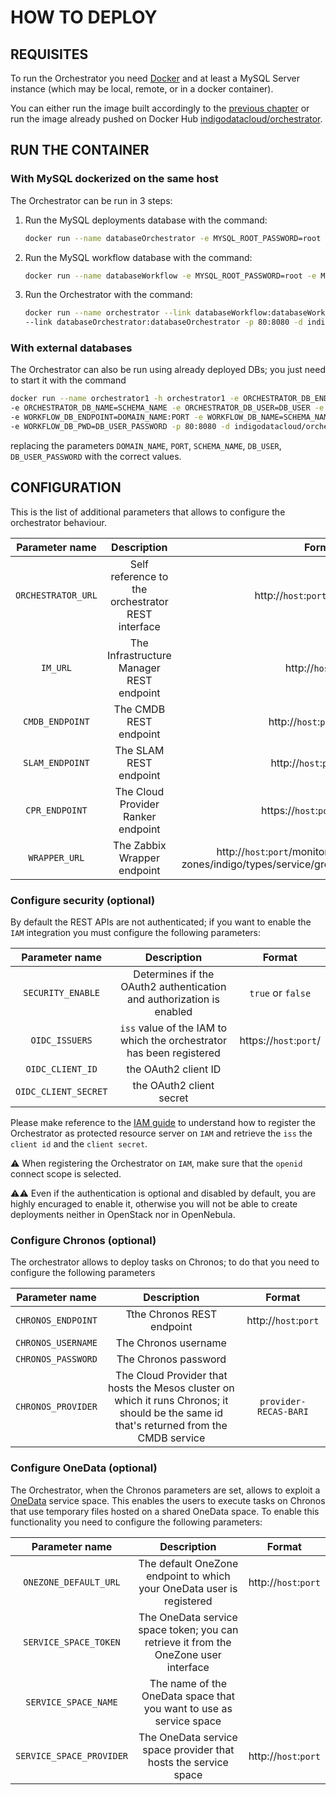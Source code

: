 # HOW TO DEPLOY

## REQUISITES

To run the Orchestrator you need [Docker](https://www.docker.com) and at least a MySQL Server instance (which may be local, remote, or in a docker container). 

You can either run the image built accordingly to the [previous chapter](how_to_build.md) or run the image already pushed on Docker Hub [indigodatacloud/orchestrator](https://hub.docker.com/r/indigodatacloud/orchestrator/).

## RUN THE CONTAINER

### With MySQL dockerized on the same host
The Orchestrator can be run in 3 steps:

1. Run the MySQL deployments database with the command:

    ```bash
    docker run --name databaseOrchestrator -e MYSQL_ROOT_PASSWORD=root -e MYSQL_DATABASE=orchestrator -d mysql:5.7
    ```

2. Run the MySQL workflow database with the command:

    ```bash
    docker run --name databaseWorkflow -e MYSQL_ROOT_PASSWORD=root -e MYSQL_DATABASE=workflow -d mysql:5.7
    ```

3. Run the Orchestrator with the command:

    ```bash
    docker run --name orchestrator --link databaseWorkflow:databaseWorkflow \
    --link databaseOrchestrator:databaseOrchestrator -p 80:8080 -d indigodatacloud/orchestrator
    ```

### With external databases

The Orchestrator can also be run using already deployed DBs; you just need to start it with the command

```bash
docker run --name orchestrator1 -h orchestrator1 -e ORCHESTRATOR_DB_ENDPOINT=DOMAIN_NAME:PORT \
-e ORCHESTRATOR_DB_NAME=SCHEMA_NAME -e ORCHESTRATOR_DB_USER=DB_USER -e ORCHESTRATOR_DB_PWD=DB_USER_PASSWORD  \
-e WORKFLOW_DB_ENDPOINT=DOMAIN_NAME:PORT -e WORKFLOW_DB_NAME=SCHEMA_NAME -e WORKFLOW_DB_USER=DB_USER \
-e WORKFLOW_DB_PWD=DB_USER_PASSWORD -p 80:8080 -d indigodatacloud/orchestrator
```

replacing the parameters `DOMAIN_NAME`, `PORT`, `SCHEMA_NAME`, `DB_USER`, `DB_USER_PASSWORD` with the correct values.

## CONFIGURATION

This is the list of additional parameters that allows to configure the orchestrator behaviour.

|Parameter name|Description|Format|
|:--------:|:--------------------------------------------------------------------:|:---:|
|`ORCHESTRATOR_URL`|Self reference to the orchestrator REST interface|http://`host`:`port`/orchestrator|
|`IM_URL`|The Infrastructure Manager REST endpoint|http://`host`:`port`|
| `CMDB_ENDPOINT`|The CMDB REST endpoint|http://`host`:`port`/cmdb/|
|`SLAM_ENDPOINT`|The SLAM REST endpoint|http://`host`:`port`/slam/|
|`CPR_ENDPOINT`|The Cloud Provider Ranker endpoint|https://`host`:`port`/cpr/rank|
|`WRAPPER_URL`|The Zabbix Wrapper endpoint| http://`host`:`port`/monitoring/adapters/zabbix/<br />zones/indigo/types/service/groups/Cloud_Providers/hosts/|

### Configure security (optional)
By default the REST APIs are not authenticated; if you want to enable the `IAM` integration you must configure the following parameters:

|Parameter name|Description|Format|
|:--------:|:--------------------------------------------------------------------:|:---:|
|`SECURITY_ENABLE`|Determines if the OAuth2 authentication and authorization is enabled|`true` or `false`|
|`OIDC_ISSUERS`|`iss` value of the IAM to which the orchestrator has been registered|https://`host`:`port`/|
|`OIDC_CLIENT_ID`|the OAuth2 client ID||
|`OIDC_CLIENT_SECRET`|the OAuth2 client secret||

Please make reference to the [IAM guide](https://indigo-dc.gitbooks.io/iam/content) to understand how to register the Orchestrator as protected resource server on `IAM` and retrieve the `iss` the `client id` and the `client secret`.

:warning: When registering the Orchestrator on `IAM`, make sure that the `openid` connect scope is selected.

:warning::warning: Even if the authentication is optional and disabled by default, you are highly encuraged to enable it, otherwise you will not be able to create deployments neither in OpenStack nor in OpenNebula.
 
### Configure Chronos (optional)
The orchestrator allows to deploy tasks on Chronos; to do that you need to configure the following parameters 

|Parameter name|Description|Format|
|:--------:|:--------------------------------------------------------------------:|:---:|
|`CHRONOS_ENDPOINT`|Tthe Chronos REST endpoint|http://`host`:`port`|
|`CHRONOS_USERNAME`|The Chronos username||
|`CHRONOS_PASSWORD`|The Chronos password||
|`CHRONOS_PROVIDER`|The Cloud Provider that hosts the Mesos cluster on which it runs Chronos; it should be the same id that's returned from the CMDB service|`provider-RECAS-BARI`|
 
### Configure OneData (optional)
The Orchestrator, when the Chronos parameters are set, allows to exploit a [OneData](https://onedata.org/) service space. This enables the users to execute tasks on Chronos that use temporary files hosted on a shared OneData space. To enable this functionality you need to configure the following parameters:

|Parameter name|Description|Format|
|:--------:|:--------------------------------------------------------------------:|:---:|
|`ONEZONE_DEFAULT_URL`|The default OneZone endpoint to which your OneData user is registered|http://`host`:`port`|
|`SERVICE_SPACE_TOKEN`|The OneData service space token; you can retrieve it from the OneZone user interface||
|`SERVICE_SPACE_NAME`|The name of the OneData space that you want to use as service space||
|`SERVICE_SPACE_PROVIDER`|The OneData service space provider that hosts the service space|http://`host`:`port`|
  

